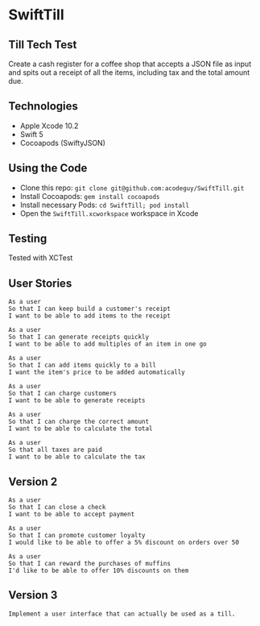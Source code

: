 # SwiftTill
## Till Tech Test
Create a cash register for a coffee shop that accepts a JSON file as input and spits out a receipt of all the items, including tax and the total amount due.

## Technologies
- Apple Xcode 10.2
- Swift 5
- Cocoapods (SwiftyJSON)

## Using the Code
- Clone this repo: ```git clone git@github.com:acodeguy/SwiftTill.git```
- Install Cocoapods: ```gem install cocoapods```
- Install necessary Pods: ```cd SwiftTill; pod install```
- Open the ```SwiftTill.xcworkspace``` workspace in Xcode

## Testing
Tested with XCTest


## User Stories
```
As a user
So that I can keep build a customer's receipt
I want to be able to add items to the receipt
```
```
As a user
So that I can generate receipts quickly
I want to be able to add multiples of an item in one go
```
```
As a user
So that I can add items quickly to a bill
I want the item's price to be added automatically
```
```
As a user
So that I can charge customers
I want to be able to generate receipts
```
```
As a user
So that I can charge the correct amount
I want to be able to calculate the total
```
```
As a user
So that all taxes are paid
I want to be able to calculate the tax
```

## Version 2
```
As a user
So that I can close a check
I want to be able to accept payment
```
```
As a user
So that I can promote customer loyalty
I would like to be able to offer a 5% discount on orders over 50
```
```
As a user
So that I can reward the purchases of muffins
I'd like to be able to offer 10% discounts on them
```

## Version 3
```
Implement a user interface that can actually be used as a till.
```
